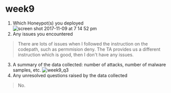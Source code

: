 # week9


1. Which Honeypot(s) you deployed
![screen shot 2017-11-09 at 7 14 52 pm](https://user-images.githubusercontent.com/21352483/32636417-b1613bb2-c582-11e7-8f6d-74e3a03bd237.png)
2. Any issues you encountered
>There are lots of issues when I followed the instruction on the codepath, such as permmision deny. The TA provides us a different instruction which is good, then I don't have any issues.
3. A summary of the data collected: number of attacks, number of malware samples, etc.
![week9_q3](https://user-images.githubusercontent.com/21352483/32636413-a9a79970-c582-11e7-9dfe-7862c5dad4de.gif)
4. Any unresolved questions raised by the data collected
  >No.
  
  


